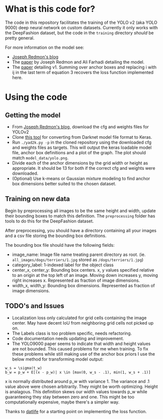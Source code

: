 # What is this code for?
The code in this repository facilitates the training of the YOLO v2 (aka YOLO 9000) deep neural network on custom datasets. Currently it only works with the DeepFashion dataset, but the code in the `training` directory _should_ be pretty general. 

For more information on the model see:

- [Joseph Redmon's blog](https://pjreddie.com/darknet/yolo/)
- The [paper](https://arxiv.org/pdf/1612.08242.pdf) by Joseph Redmon and Ali Farhadi detailing the model. 
- The [paper](https://arxiv.org/pdf/1506.02640.pdf) detailing v1. Summing over anchor boxes and replacing i with ij in the last term of equation 3 recovers the loss function implemented here. 

# Using the code
## Getting the model
- From [Joseph Redmon's blog](https://pjreddie.com/darknet/yolo/), download the cfg and weights files for YOLOv2
- Clone [this tool](https://github.com/allanzelener/YAD2K.git) for converting from Darknet model file format to Keras. 
- Run `./yad2k.py -p` in the cloned repository using the downloaded cfg and weights files as targets. This will output the keras loadable model file, anchor box definitions and a plot of the graph. The plot should match `model_data/yolo.png`.
- Divide each of the anchor dimensions by the grid width or height as appropriate. It should be 13 for both if the correct cfg and weights were downloaded. 
- (Optional) Use k-means or Gaussian mixture modeling to find anchor box dimensions better suited to the chosen dataset. 

## Training on new data
Begin by preprocessing all images to be the same height and width, update their bounding boxes to match this definition. The `preprocessing` folder has tools to do this for the DeepFashion dataset.

After preprocessing, you should have a directory containing all your images and a csv file storing the bounding box definitions. 

The bounding box file should have the following fields:

- image\_name: Image file name treating parent directory as root. (ie. `all_images/dogs/terriers/1.jpg` stored as `/dogs/terriers/1.jpg`)
- category\_label: 1-indexed label for the object class
- center\_x, center\_y: Bounding box centers. x, y values specified relative to an origin at the top left of an image. Moving down increases y, moving right increases x. Represented as fraction of image dimensions.
- width\_x, width\_y: Bounding box dimensions. Represented as fraction of image dimensions. 

## TODO's and Issues
- Localization loss only calculated for grid cells containing the image center. May have decent IoU from neighboring grid cells not picked up on. 
- The Labels class is too problem specific, needs refactoring.
- Code documentation needs updating and improvement.
- The YOLO9000 paper seems to indicate that width and height values are not bounded. This caused problems for me when training. To fix these problems while still making use of the anchor box priors I use the below method for transforming model output:
```
w_s = \sigma(t_w)
b_w = p_w + E[(x - p_w)| x \in [max(0, w_s - .1), min(1, w_s + .1)]
```
x is normally distributed around p\_w with variance 1. The variance and .1 value above were chosen arbitrarily.
They might be worth optimizing. Height is analagous. 
This definition skews our width values towards p\_w while guaranteeing they stay between zero and one.
This might be too computationally expensive, maybe there's a simpler way. 


Thanks to [datlife](https://github.com/datlife/yolov2) for a starting point on implementing the loss function. 
